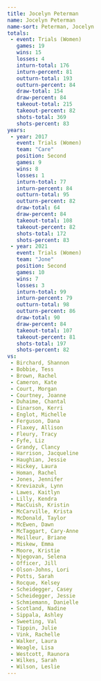 ```yaml
---
title: Jocelyn Peterman
name: Jocelyn Peterman
name-sort: Peterman, Jocelyn
totals:
 - event: Trials (Women)
   games: 19
   wins: 15
   losses: 4
   inturn-total: 176
   inturn-percent: 81
   outturn-total: 193
   outturn-percent: 84
   draw-total: 154
   draw-percent: 84
   takeout-total: 215
   takeout-percent: 82
   shots-total: 369
   shots-percent: 83
years:
 - year: 2017
   event: Trials (Women)
   team: "Care"
   position: Second
   games: 9
   wins: 8
   losses: 1
   inturn-total: 77
   inturn-percent: 84
   outturn-total: 95
   outturn-percent: 82
   draw-total: 64
   draw-percent: 84
   takeout-total: 108
   takeout-percent: 82
   shots-total: 172
   shots-percent: 83
 - year: 2021
   event: Trials (Women)
   team: "Jone"
   position: Second
   games: 10
   wins: 7
   losses: 3
   inturn-total: 99
   inturn-percent: 79
   outturn-total: 98
   outturn-percent: 86
   draw-total: 90
   draw-percent: 84
   takeout-total: 107
   takeout-percent: 81
   shots-total: 197
   shots-percent: 82
vs:
 - Birchard, Shannon
 - Bobbie, Tess
 - Brown, Rachel
 - Cameron, Kate
 - Court, Morgan
 - Courtney, Joanne
 - Duhaime, Chantal
 - Einarson, Kerri
 - Englot, Michelle
 - Ferguson, Dana
 - Flaxey, Allison
 - Fleury, Tracy
 - Fyfe, Liz
 - Grandy, Clancy
 - Harrison, Jacqueline
 - Haughian, Jessie
 - Hickey, Laura
 - Homan, Rachel
 - Jones, Jennifer
 - Kreviazuk, Lynn
 - Lawes, Kaitlyn
 - Lilly, Kendra
 - MacCuish, Kristin
 - McCarville, Krista
 - McDonald, Taylor
 - McEwen, Dawn
 - McTaggart, Cary-Anne
 - Meilleur, Briane
 - Miskew, Emma
 - Moore, Kristie
 - Njegovan, Selena
 - Officer, Jill
 - Olson-Johns, Lori
 - Potts, Sarah
 - Rocque, Kelsey
 - Scheidegger, Casey
 - Scheidegger, Jessie
 - Schmiemann, Danielle
 - Scotland, Nadine
 - Sippala, Ashley
 - Sweeting, Val
 - Tippin, Julie
 - Vink, Rachelle
 - Walker, Laura
 - Weagle, Lisa
 - Westcott, Raunora
 - Wilkes, Sarah
 - Wilson, Leslie
---
```

